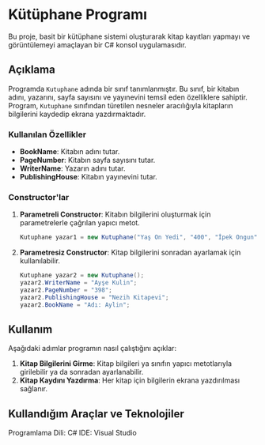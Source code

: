 # Kütüphane Programı

Bu proje, basit bir kütüphane sistemi oluşturarak kitap kayıtları yapmayı ve görüntülemeyi amaçlayan bir C# konsol uygulamasıdır.

## Açıklama

Programda `Kutuphane` adında bir sınıf tanımlanmıştır. Bu sınıf, bir kitabın adını, yazarını, sayfa sayısını ve yayınevini temsil eden özelliklere sahiptir. Program, `Kutuphane` sınıfından türetilen nesneler aracılığıyla kitapların bilgilerini kaydedip ekrana yazdırmaktadır.

### Kullanılan Özellikler

- **BookName**: Kitabın adını tutar.
- **PageNumber**: Kitabın sayfa sayısını tutar.
- **WriterName**: Yazarın adını tutar.
- **PublishingHouse**: Kitabın yayınevini tutar.

### Constructor'lar

1. **Parametreli Constructor**: Kitabın bilgilerini oluşturmak için parametrelerle çağrılan yapıcı metot.
    ```csharp
    Kutuphane yazar1 = new Kutuphane("Yaş On Yedi", "400", "İpek Ongun", "Remzi Kitapevi");
    ```
    
2. **Parametresiz Constructor**: Kitap bilgilerini sonradan ayarlamak için kullanılabilir.
    ```csharp
    Kutuphane yazar2 = new Kutuphane();
    yazar2.WriterName = "Ayşe Kulin";
    yazar2.PageNumber = "398";
    yazar2.PublishingHouse = "Nezih Kitapevi";
    yazar2.BookName = "Adı: Aylin";
    ```

## Kullanım

Aşağıdaki adımlar programın nasıl çalıştığını açıklar:

1. **Kitap Bilgilerini Girme**: Kitap bilgileri ya sınıfın yapıcı metotlarıyla girilebilir ya da sonradan ayarlanabilir.
2. **Kitap Kaydını Yazdırma**: Her kitap için bilgilerin ekrana yazdırılması sağlanır.

## Kullandığım Araçlar ve Teknolojiler
Programlama Dili: C# IDE: Visual Studio
